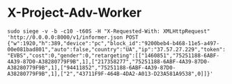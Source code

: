 # X-Project-Adv-Worker

`sudo siege -v -b -c10 -t60S -H "X-Requested-With: XMLHttpRequest" 'http://0.0.0.0:8000/v1/informer.json POST {"w":1920,"h":389,"device":"pc","block_id":"9200beb4-b468-11e5-a497-00e081bad801","auto":false,"country":"UA","ip":"37.57.27.229","token":"EVBS","cost":0,"gender":0,"retargeting":[["1460851","75251188-6ABF-4A39-87D0-A38280779F9B",1],["217358277","75251188-6ABF-4A39-87D0-A38280779F9B",1],["94411852","75251188-6ABF-4A39-87D0-A38280779F9B",1],["2","43711F9F-464B-4DA2-A013-D23A581A9538",0]]}'`